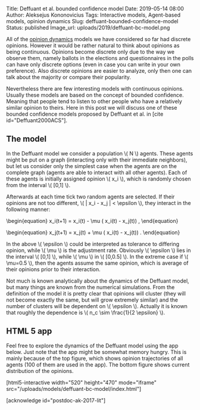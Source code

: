 Title: Deffuant et al. bounded confidence model
Date: 2019-05-14 08:00
Author: Aleksejus Kononovicius
Tags: Interactive models, Agent-based models, opinion dynamics
Slug: deffuant-bounded-confidence-model
Status: published
Image_url: uploads/2019/deffuant-bc-model.png

All of the [opinion dynamics](/tag/opinion-dynamics) models we have considered
so far had discrete opinions. However it would be rather natural to think about
opinions as being continuous. Opinions become discrete only due to the way we
observe them, namely ballots in the elections and questionnaires in the polls
can have only discrete options (even in case you can write in your own
preference). Also discrete opinions are easier to analyze, only then one can
talk about the majority or compare their popularity.

Nevertheless there are few interesting models with continuous opinions. Usually
these models are based on the concept of bounded confidence. Meaning that people
tend to listen to other people who have a relatively similar opinion to theirs.
Here in this post we will discuss one of these bounded confidence models
proposed by Deffuant et al. in [cite id="Deffuant2000ACS"].<!--more-->

## The model

In the Deffuant model we consider a population \\\( N \\\) agents. These agents
might be put on a graph (interacting only with their immediate neighbors), but
let us consider only the simplest case when the agents are on the complete graph
(agents are able to interact with all other agents). Each of these agents is
initially assigned opinion \\\( x\_i \\\), which is randomly chosen from the
interval \\\( [0,1] \\\).

Afterwards at each time tick two random agents are selected. If their opinions
are not too different, \\\( | x\_i - x\_j | < \epsilon \\\), they interact in
the following manner:

\begin{equation}
x\_i(t+1) = x\_i(t) - \mu ( x\_i(t) - x\_j(t)) ,
\end{equation}

\begin{equation}
x\_j(t+1) = x\_j(t) + \mu ( x\_i(t) - x\_j(t)) .
\end{equation}

In the above \\\( \epsilon \\\) could be interpreted as tolerance to differing
opinion, while \\\( \mu \\\) is the adjustment rate. Obviously \\\( \epsilon \\\)
lies in the interval \\\( [0,1] \\\), while \\\( \mu \\\) in \\\( [0,0.5] \\\).
In the extreme case if \\\( \mu=0.5 \\\), then the agents assume the same opinion,
which is average of their opinions prior to their interaction.

Not much is known analytically about the dynamics of the Deffuant model, but
many things are known from the numerical simulations. From the definition of the
model it is pretty clear that opinions will cluster (they will not become
exactly the same, but will grow extremely similar) and the number of clusters
will be dependent on \\\( \epsilon \\\). Actually it is known that roughly the
dependence is \\\( n\_c \sim \frac{1}{2 \epsilon} \\\).

## HTML 5 app

Feel free to explore the dynamics of the Deffuant model using the app below.
Just note that the app might be somewhat memory hungry. This is mainly because
of the top figure, which shows opinion trajectories of all agents (100 of them
are used in the app). The bottom figure shows current distribution of the
opinions.

[html5-interactive width="520" height="470" mode="iframe"
src="/uploads/models/deffuant-bc-model/index.html"]

[acknowledge id="postdoc-ak-2017-lit"]
